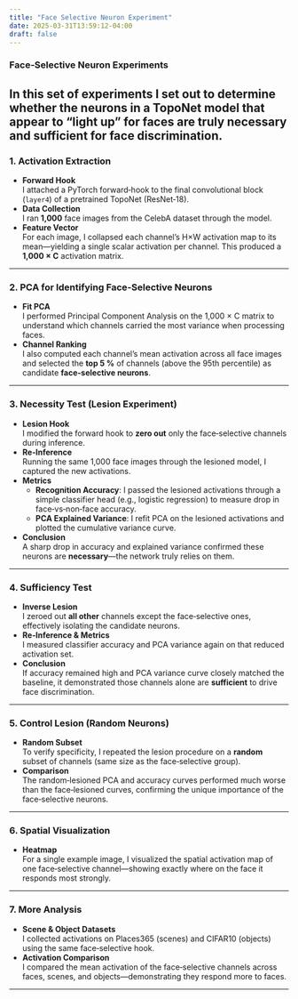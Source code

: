 ```yaml
---
title: "Face Selective Neuron Experiment"
date: 2025-03-31T13:59:12-04:00
draft: false
---
```


### Face‑Selective Neuron Experiments

In this set of experiments I set out to determine whether the neurons in a TopoNet model that appear to “light up” for faces are truly **necessary** and **sufficient** for face discrimination. 
---

### 1. Activation Extraction  
- **Forward Hook**  
  I attached a PyTorch forward‑hook to the final convolutional block (`layer4`) of a pretrained TopoNet (ResNet‑18).  
- **Data Collection**  
  I ran **1,000** face images from the CelebA dataset through the model.  
- **Feature Vector**  
  For each image, I collapsed each channel’s H×W activation map to its mean—yielding a single scalar activation per channel. This produced a **1,000 × C** activation matrix.

---

### 2. PCA for Identifying Face‑Selective Neurons  
- **Fit PCA**  
  I performed Principal Component Analysis on the 1,000 × C matrix to understand which channels carried the most variance when processing faces.  
- **Channel Ranking**  
  I also computed each channel’s mean activation across all face images and selected the **top 5 %** of channels (above the 95th percentile) as candidate **face‑selective neurons**.

---

### 3. Necessity Test (Lesion Experiment)  
- **Lesion Hook**  
  I modified the forward hook to **zero out** only the face‑selective channels during inference.  
- **Re‑Inference**  
  Running the same 1,000 face images through the lesioned model, I captured the new activations.  
- **Metrics**  
  - **Recognition Accuracy**: I passed the lesioned activations through a simple classifier head (e.g., logistic regression) to measure drop in face‑vs‑non‑face accuracy.  
  - **PCA Explained Variance**: I refit PCA on the lesioned activations and plotted the cumulative variance curve.  
- **Conclusion**  
  A sharp drop in accuracy and explained variance confirmed these neurons are **necessary**—the network truly relies on them.

---

### 4. Sufficiency Test  
- **Inverse Lesion**  
  I zeroed out **all other** channels except the face‑selective ones, effectively isolating the candidate neurons.  
- **Re‑Inference & Metrics**  
  I measured classifier accuracy and PCA variance again on that reduced activation set.  
- **Conclusion**  
  If accuracy remained high and PCA variance curve closely matched the baseline, it demonstrated those channels alone are **sufficient** to drive face discrimination.

---

### 5. Control Lesion (Random Neurons)  
- **Random Subset**  
  To verify specificity, I repeated the lesion procedure on a **random** subset of channels (same size as the face‑selective group).  
- **Comparison**  
  The random‑lesioned PCA and accuracy curves performed much worse than the face‑lesioned curves, confirming the unique importance of the face‑selective neurons.

---

### 6. Spatial Visualization  
- **Heatmap**  
  For a single example image, I visualized the spatial activation map of one face‑selective channel—showing exactly where on the face it responds most strongly.

---

### 7. More Analysis
- **Scene & Object Datasets**  
  I collected activations on Places365 (scenes) and CIFAR10 (objects) using the same face‑selective hook.  
- **Activation Comparison**  
  I compared the mean activation of the face‑selective channels across faces, scenes, and objects—demonstrating they respond more to faces.

---

